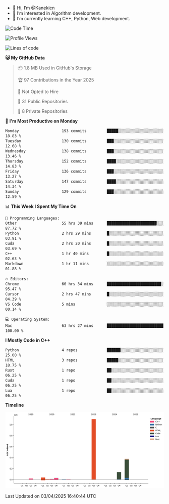 - 👋 Hi, I’m @Kanekicn
- 👀 I’m interested in Algorithm development.
- 🌱 I’m currently learning C++, Python, Web development.

<!---
cotecsz/cotecsz is a ✨ special ✨ repository because its `README.md` (this file) appears on your GitHub profile.
You can click the Preview link to take a look at your changes.
--->

<!--START_SECTION:waka-->
![Code Time](http://img.shields.io/badge/Code%20Time-3%2C105%20hrs%2054%20mins-blue)

![Profile Views](http://img.shields.io/badge/Profile%20Views-0-blue)

![Lines of code](https://img.shields.io/badge/From%20Hello%20World%20I%27ve%20Written-1.7%20million%20lines%20of%20code-blue)

**🐱 My GitHub Data** 

> 📦 1.8 MB Used in GitHub's Storage 
 > 
> 🏆 97 Contributions in the Year 2025
 > 
> 🚫 Not Opted to Hire
 > 
> 📜 31 Public Repositories 
 > 
> 🔑 8 Private Repositories 
 > 
📅 **I'm Most Productive on Monday** 

```text
Monday                   193 commits         █████░░░░░░░░░░░░░░░░░░░░   18.83 % 
Tuesday                  130 commits         ███░░░░░░░░░░░░░░░░░░░░░░   12.68 % 
Wednesday                138 commits         ███░░░░░░░░░░░░░░░░░░░░░░   13.46 % 
Thursday                 152 commits         ████░░░░░░░░░░░░░░░░░░░░░   14.83 % 
Friday                   136 commits         ███░░░░░░░░░░░░░░░░░░░░░░   13.27 % 
Saturday                 147 commits         ████░░░░░░░░░░░░░░░░░░░░░   14.34 % 
Sunday                   129 commits         ███░░░░░░░░░░░░░░░░░░░░░░   12.59 % 
```


📊 **This Week I Spent My Time On** 

```text
💬 Programming Languages: 
Other                    55 hrs 39 mins      ██████████████████████░░░   87.72 % 
Python                   2 hrs 29 mins       █░░░░░░░░░░░░░░░░░░░░░░░░   03.91 % 
Cuda                     2 hrs 20 mins       █░░░░░░░░░░░░░░░░░░░░░░░░   03.69 % 
C++                      1 hr 40 mins        █░░░░░░░░░░░░░░░░░░░░░░░░   02.63 % 
Markdown                 1 hr 11 mins        ░░░░░░░░░░░░░░░░░░░░░░░░░   01.88 % 

🔥 Editors: 
Chrome                   60 hrs 34 mins      ████████████████████████░   95.47 % 
Cursor                   2 hrs 47 mins       █░░░░░░░░░░░░░░░░░░░░░░░░   04.39 % 
VS Code                  5 mins              ░░░░░░░░░░░░░░░░░░░░░░░░░   00.14 % 

💻 Operating System: 
Mac                      63 hrs 27 mins      █████████████████████████   100.00 % 
```

**I Mostly Code in C++** 

```text
Python                   4 repos             ██████░░░░░░░░░░░░░░░░░░░   25.00 % 
HTML                     3 repos             █████░░░░░░░░░░░░░░░░░░░░   18.75 % 
Rust                     1 repo              ██░░░░░░░░░░░░░░░░░░░░░░░   06.25 % 
Cuda                     1 repo              ██░░░░░░░░░░░░░░░░░░░░░░░   06.25 % 
Lua                      1 repo              ██░░░░░░░░░░░░░░░░░░░░░░░   06.25 % 
```



**Timeline**

![Lines of Code chart](https://raw.githubusercontent.com/Kanekicn/Kanekicn/master/assets/bar_graph.png)


 Last Updated on 03/04/2025 16:40:44 UTC
<!--END_SECTION:waka-->
